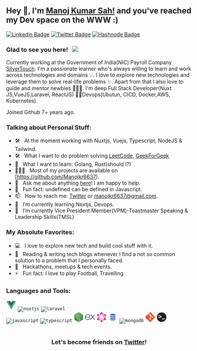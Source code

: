## Hey 👋, I'm [Manoj Kumar Sah!](https://manojkumarsah.medium.com/) and you've reached my Dev space on the WWW :)

 
[![Linkedin Badge](https://img.shields.io/badge/LinkedIn-0077B5?style=for-the-badge&logo=linkedin&logoColor=white)](https://www.linkedin.com/in/manoj-kumar-sah/)
[![Twitter Badge](https://img.shields.io/badge/Twitter-1DA1F2?style=for-the-badge&logo=twitter&logoColor=white)](https://twitter.com/manojkumar904) 
[![Hashnode Badge](https://img.shields.io/badge/Medium-0a0201?style=for-the-badge&logo=medium&logoColor=white)](https://manoj-cool.medium.com/)

### Glad to see you here! &nbsp; ![](https://visitor-badge.glitch.me/badge?page_id=bhatvikrant.bhatvikrant&style=flat-square&color=0088cc)

<img align="right" width="100" alt="" src="assets/rzp.gif" />

Currently working at the Government of India(NIC) Payroll Company [SilverTouch](https://www.silvertouch.com/). 
I'm a passionate learner who's
always willing to learn and work across technologies and domains 💡.
I love to explore new technologies and leverage them to solve real-life problems ✨.
Apart from that I also love to guide and mentor newbies 👨🏻‍💻. I'm deep Full Stack Developer(Nuxt JS,VueJS,Laravel, ReactJS) 👨‍💻Devops(Ubutun, CICD, Docker,AWS, Kubernetes).

Joined Github 7+ years ago.
  
 
### Talking about Personal Stuff:

- 🛠 &nbsp; At the moment working with Nuxtjs, Vuejs, Typescript, NodeJS & Tailwind.
- 🛠 &nbsp; What I want to do problem solving:[LeetCode](https://leetcode.com/u/manojkr6637),
   [GeekForGeek](https://www.geeksforgeeks.org/user/manojkumar84/) 
- 👀 &nbsp; What I want to learn: Golang, Rust(should I?)
- 👨🏻‍💻 &nbsp; Most of my projects are available on [https://github.com/Manojkr6637).
- 💬 &nbsp; Ask me about anything [here](https://github.com/Manojkr6637/Manojkr6637/issues/1)! I am happy to help.
- 👾 &nbsp; Fun fact: undefined can be defined in Javascript. 
- 📫 &nbsp; How to reach me: [Twitter](https://twitter.com/manojkumar904) or manojkr6637@gmail.com. 
- 🚀 &nbsp; I’m currently learning Nextjs, Devops.
- 🚀 &nbsp; I’m currently Vice President Member(VPM)-Toastmaster Speaking & Leadership Skills(TMSL)
### My Absolute Favorites:

- 💻 &nbsp; I love to explore new tech and build cool stuff with it.
- 📰 &nbsp; Reading & writing tech blogs whenever I find a not so common solution to a problem that I personally faced.
- 🍕 &nbsp; Hackathons, meetups & tech events.
- ⚡ &nbsp; Fun fact: I love to play Football, Travelling
### Languages and Tools:

<code><img height="27" src="https://raw.githubusercontent.com/github/explore/80688e429a7d4ef2fca1e82350fe8e3517d3494d/topics/vue/vue.png" alt="vue"></code>
<code><img height="27" src="https://img.shields.io/badge/Nuxt.js-00C58E?style=for-the-badge&logo=nuxt.js&logoColor=white" alt="nuxtjs"></code> 
<code><img height="27" src="https://raw.githubusercontent.com/laravel/art/master/laravel-logo.png" alt="laravel"></code>  
<code><img height="27" src="https://user-images.githubusercontent.com/50735025/111870008-26005880-89a8-11eb-9da3-09faf8c80f9e.png" alt="javascript"></code>
<code><img height="27" src="https://user-images.githubusercontent.com/50735025/111870097-b048bc80-89a8-11eb-9cb4-d679c3f8bce5.png" alt="typescript"></code>
<code><img height="27" src="https://raw.githubusercontent.com/github/explore/80688e429a7d4ef2fca1e82350fe8e3517d3494d/topics/nodejs/nodejs.png" alt="nodejs"></code>
<code><img height="27" src="https://raw.githubusercontent.com/devicons/devicon/master/icons/express/express-original.svg" alt="expressjs"></code>
<code><img height="27" src="https://raw.githubusercontent.com/github/explore/80688e429a7d4ef2fca1e82350fe8e3517d3494d/topics/graphql/graphql.png" alt="graphql"></code>
<code><img height="27" src="https://raw.githubusercontent.com/github/explore/80688e429a7d4ef2fca1e82350fe8e3517d3494d/topics/sql/sql.png" alt="sql"></code>
<code><img height="27" src="https://encrypted-tbn0.gstatic.com/images?q=tbn%3AANd9GcSTTzPAw-55ssm1Im594xYZ9eRQu2JylrkYLg&usqp=CAU" alt="mongodb"></code>
<code><img height="27" src="https://raw.githubusercontent.com/devicons/devicon/master/icons/git/git-original.svg" alt="git"></code>
<code><img height="27" src="https://raw.githubusercontent.com/github/explore/80688e429a7d4ef2fca1e82350fe8e3517d3494d/topics/terminal/terminal.png" alt="terminal"></code>
<!--
### Projects and Dev Stuff:

 
 -->
 
#

<div align="center">

### Let's become friends on [Twitter](https://twitter.com/manojkumar904)!

</div>
